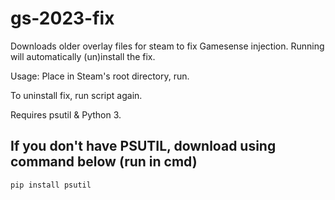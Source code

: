 # gs-2023-fix


Downloads older overlay files for steam to fix Gamesense injection. Running will automatically (un)install the fix.

Usage:
Place in Steam's root directory, run. 

To uninstall fix, run script again.


Requires psutil & Python 3.

## If you don't have PSUTIL, download using command below (run in cmd)
```
pip install psutil 
```